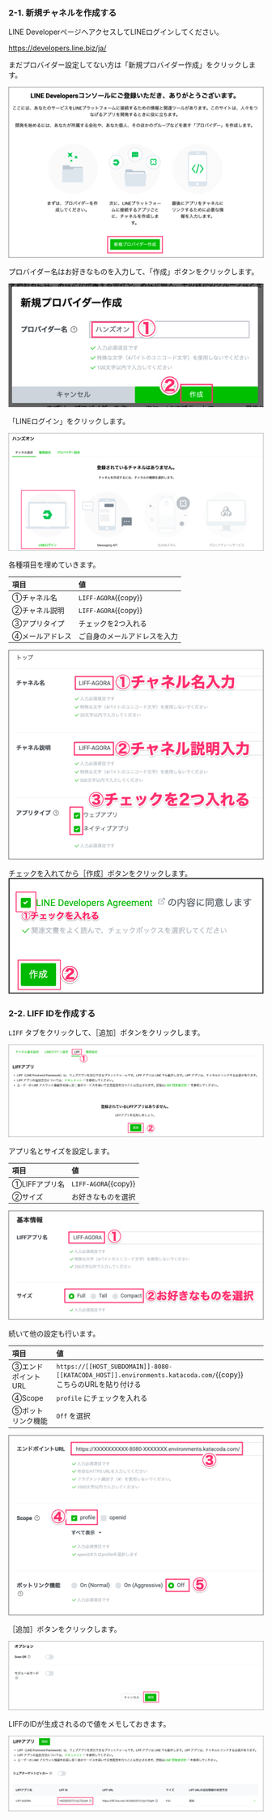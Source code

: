 ### 2-1. 新規チャネルを作成する
LINE DeveloperページへアクセスしてLINEログインしてください。

https://developers.line.biz/ja/

まだプロバイダー設定してない方は「新規プロバイダー作成」をクリックします。

![s200](https://raw.githubusercontent.com/gaomar/katacoda-scenarios/master/paypay-liff-handson-playground/images/s200.png)

プロバイダー名はお好きなものを入力して、「作成」ボタンをクリックします。

![s201](https://raw.githubusercontent.com/gaomar/katacoda-scenarios/master/paypay-liff-handson-playground/images/s201.png)

「LINEログイン」をクリックします。

![s202](https://raw.githubusercontent.com/gaomar/katacoda-scenarios/master/paypay-liff-handson-playground/images/s202.png)

各種項目を埋めていきます。

|項目|値|
|:--|:--|
|①チャネル名|`LIFF-AGORA`{{copy}}|
|②チャネル説明|`LIFF-AGORA`{{copy}}|
|③アプリタイプ|チェックを2つ入れる|
|④メールアドレス|ご自身のメールアドレスを入力|

![s203](https://raw.githubusercontent.com/gaomar/katacoda-scenarios/master/liff-agora-handson-playground/images/s203.png)

チェックを入れてから［作成］ボタンをクリックします。
![s204](https://raw.githubusercontent.com/gaomar/katacoda-scenarios/master/liff-v2-handson-playground/images/s204.png)

### 2-2. LIFF IDを作成する
`LIFF` タブをクリックして、［追加］ボタンをクリックします。

![s206](https://raw.githubusercontent.com/gaomar/katacoda-scenarios/master/liff-agora-handson-playground/images/s206.png)

アプリ名とサイズを設定します。

|項目|値|
|:--|:--|
|①LIFFアプリ名|`LIFF-AGORA`{{copy}}|
|②サイズ|お好きなものを選択|

![s207](https://raw.githubusercontent.com/gaomar/katacoda-scenarios/master/liff-agora-handson-playground/images/s207.png)

続いて他の設定も行います。

|項目|値|
|:--|:--|
|③エンドポイントURL|`https://[[HOST_SUBDOMAIN]]-8080-[[KATACODA_HOST]].environments.katacoda.com/`{{copy}} <br>こちらのURLを貼り付ける|
|④Scope| `profile` にチェックを入れる|
|⑤ボットリンク機能| `Off` を選択|

![s208](https://raw.githubusercontent.com/gaomar/katacoda-scenarios/master/paypay-liff-handson-playground/images/s208.png)

［追加］ボタンをクリックします。

![s209](https://raw.githubusercontent.com/gaomar/katacoda-scenarios/master/paypay-liff-handson-playground/images/s209.png)

LIFFのIDが生成されるので値をメモしておきます。

![s210](https://raw.githubusercontent.com/gaomar/katacoda-scenarios/master/liff-agora-handson-playground/images/s210.png)
